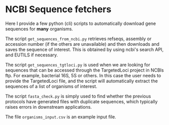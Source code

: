 # NCBI Sequence fetchers
Here I provide a few python (cli) scripts to automatically download gene sequences for **many** organisms.

The script `get_sequences_from_ncbi.py` retrieves refseqs, assembly or accession number (if the others are unavailable) and then downloads and saves the sequence of interest. This is obtained by using ncbi's search API, and EUTILS if necessary. 

The script `get_sequences_tgtloci.py` is used when we are looking for sequences that can be accessed through the TargetedLoci project in NCBIs ftp. For example, bacterial 16S, 5S or others. In this case the user needs to provide the TargetedLoci file, and the script will automatically extract the sequences of a list of organisms of interest.

The script `fasta_check.py` is simply used to find whether the previous protocols have generated files with duplicate sequences, which typically raises errors in downstream applications.

The file `organisms_input.csv` is an example input file.
